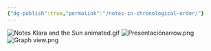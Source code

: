 ```yaml
---
{"dg-publish":true,"permalink":"/notes-in-chronological-order/"}
---
```


![Notes Klara and the Sun animated.gif](/img/user/Archives/Notes%20Klara%20and%20the%20Sun%20animated.gif)
![Presentaciónarrow.png](/img/user/Archives/Presentaci%C3%B3narrow.png)
![Graph view.png](/img/user/Archives/Graph%20view.png)